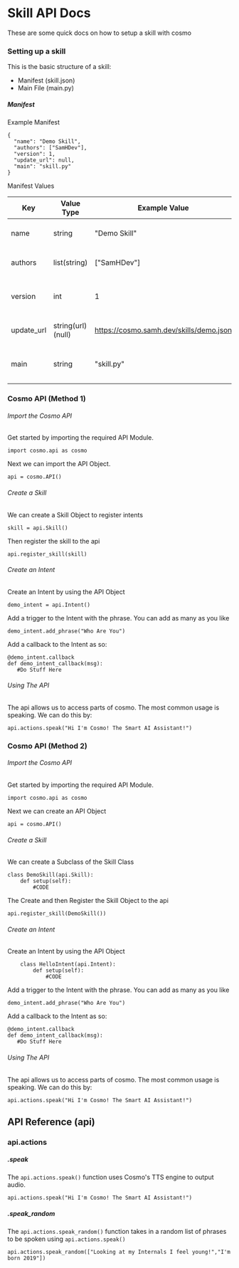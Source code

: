 # Skill API Docs

These are some quick docs on how to setup a skill with cosmo

### Setting up a skill

This is the basic structure of a skill:
 - Manifest (skill.json)
 - Main File (main.py)

##### Manifest
Example Manifest
```
{
  "name": "Demo Skill",
  "authors": ["SamHDev"],
  "version": 1,
  "update_url": null,
  "main": "skill.py"
}
 ```
 
 Manifest Values
 
| Key | Value Type | Example Value | Description |
| --- | --- | --- | --- |
| name | string | "Demo Skill" | The Skill Name for display |
| authors | list(string) | ["SamHDev"] | The Skill Authors for display |
| version | int | 1 | The version of the skill for update checking |
| update_url | string(url)(null) | https://cosmo.samh.dev/skills/demo.json | The file for update checking |
| main | string | "skill.py" | The Main python module to execute |


### Cosmo API (Method 1)

###### Import the Cosmo API
Get started by importing the required API Module.
```
import cosmo.api as cosmo
```
Next we can import the API Object.
```
api = cosmo.API()
```

###### Create a Skill
We can create a Skill Object to register intents
```
skill = api.Skill()
```
Then register the skill to the api
```
api.register_skill(skill)
```

###### Create an Intent
Create an Intent by using the API Object
```
demo_intent = api.Intent()
```
Add a trigger to the Intent with the phrase. You can add as many as you like
```
demo_intent.add_phrase("Who Are You")
```
Add a callback to the Intent as so:
```
@demo_intent.callback
def demo_intent_callback(msg):
   #Do Stuff Here
```

###### Using The API
The api allows us to access parts of cosmo. The most common usage is speaking.
We can do this by:
```
api.actions.speak("Hi I'm Cosmo! The Smart AI Assistant!")
```

### Cosmo API (Method 2)

###### Import the Cosmo API
Get started by importing the required API Module.
```
import cosmo.api as cosmo
```
Next we can create an API Object
```
api = cosmo.API()
```

###### Create a Skill
We can create a Subclass of the Skill Class
```
class DemoSkill(api.Skill):
    def setup(self):
        #CODE
```
The Create and then Register the Skill Object to the api
```
api.register_skill(DemoSkill())
```

###### Create an Intent
Create an Intent by using the API Object
```
    class HelloIntent(api.Intent):
        def setup(self):
            #CODE
```
Add a trigger to the Intent with the phrase. You can add as many as you like
```
demo_intent.add_phrase("Who Are You")
```
Add a callback to the Intent as so:
```
@demo_intent.callback
def demo_intent_callback(msg):
   #Do Stuff Here
```

###### Using The API
The api allows us to access parts of cosmo. The most common usage is speaking.
We can do this by:
```
api.actions.speak("Hi I'm Cosmo! The Smart AI Assistant!")
```


## API Reference (api)

### api.actions

##### .speak
The `api.actions.speak()` function uses Cosmo's TTS engine to output audio.
```
api.actions.speak("Hi I'm Cosmo! The Smart AI Assistant!")
```


##### .speak_random
The `api.actions.speak_random()` function takes in a random list of phrases to be spoken using `api.actions.speak()`
```
api.actions.speak_random(["Looking at my Internals I feel young!","I'm born 2019"])
```





